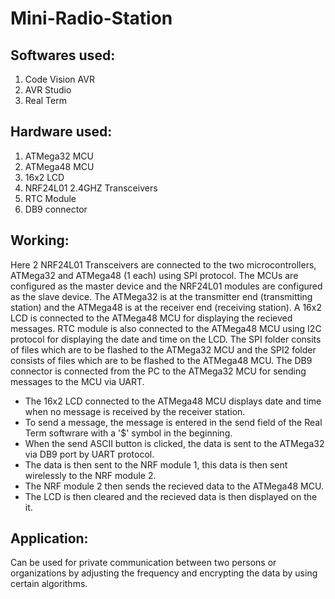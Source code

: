 # Mini-Radio-Station

## Softwares used:

1. Code Vision AVR
2. AVR Studio
3. Real Term

## Hardware used:

1. ATMega32 MCU
2. ATMega48 MCU
3. 16x2 LCD
4. NRF24L01 2.4GHZ Transceivers
5. RTC Module
6. DB9 connector

## Working:

Here 2 NRF24L01 Transceivers are connected to the two microcontrollers, ATMega32 and ATMega48 (1 each) using SPI protocol. The MCUs are configured as the master device
and the NRF24L01 modules are configured as the slave device. The ATMega32 is at the transmitter end (transmitting station) and the ATMega48 is at the receiver end (receiving station). A 16x2 LCD is connected to the ATMega48 MCU for displaying the recieved messages. RTC module is also connected to the ATMega48 MCU using I2C protocol for displaying the date and time on the LCD. The SPI folder consits of files which are to be flashed to the ATMega32 MCU and the SPI2 folder consists of files which are to be flashed to the ATMega48 MCU. The DB9 connector is connected from the PC to the ATMega32 MCU for sending messages to the MCU via UART.

- The 16x2 LCD connected to the ATMega48 MCU displays date and time when no message is received by the receiver station.
- To send a message, the message is entered in the send field of the Real Term softwrare with a '$' symbol in the beginning.
- When the send ASCII button is clicked, the data is sent to the ATMega32 via DB9 port by UART protocol.
- The data is then sent to the NRF module 1, this data is then sent wirelessly to the NRF module 2.
- The NRF module 2 then sends the recieved data to the ATMega48 MCU.
- The LCD is then cleared and the recieved data is then displayed on the it.

## Application:

Can be used for private communication between two persons or organizations by adjusting the frequency and encrypting the data by using certain algorithms.

